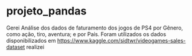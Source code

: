 # projeto_pandas

Gerei Análise dos dados de faturamento dos jogos de PS4 por Gênero, como ação, tiro, aventura; e por País.
Foram utilizados os dados disponibilizados em https://www.kaggle.com/sidtwr/videogames-sales-dataset realizei 
